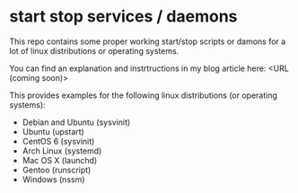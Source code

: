 # start stop services / daemons

This repo contains some proper working start/stop scripts or damons for a lot of linux distributions or operating systems.

You can find an explanation and instrtructions in my blog article here:
<URL (coming soon)>

This provides examples for the following linux distributions (or operating systems):

* Debian and Ubuntu (sysvinit)
* Ubuntu (upstart)
* CentOS 6 (sysvinit)
* Arch Linux (systemd)
* Mac OS X (launchd)
* Gentoo (runscript)
* Windows (nssm)